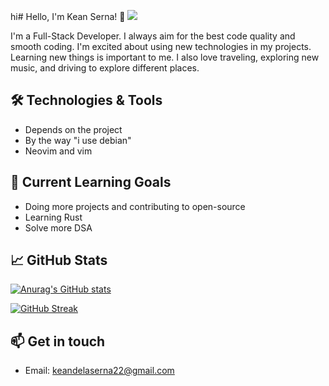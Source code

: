 hi# Hello, I'm Kean Serna! 👋 ![](https://komarev.com/ghpvc/?username=imkurosaki)


I'm a Full-Stack Developer. I always aim for the best code quality and smooth coding. I'm excited about using new technologies in my projects. Learning new things is important to me. I also love traveling, exploring new music, and driving to explore different places.

## 🛠️ Technologies & Tools

- Depends on the project
- By the way "i use debian"
- Neovim and vim

## 🌱 Current Learning Goals

- Doing more projects and contributing to open-source
- Learning Rust
- Solve more DSA

## 📈 GitHub Stats

[![Anurag's GitHub stats](https://github-readme-stats.vercel.app/api?username=imkurosaki)](https://github.com/anuraghazra/github-readme-stats)

[![GitHub Streak](https://streak-stats.demolab.com?user=imkurosaki%20&theme=rising-sun&date_format=%5BY%20%5DM%20j&card_width=500&border=EBB502)](https://git.io/streak-stats)

## 📫 Get in touch

- Email: keandelaserna22@gmail.com
